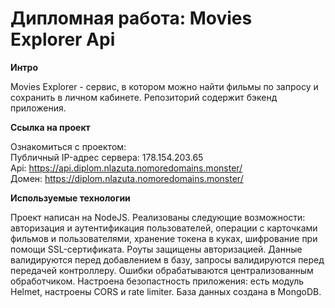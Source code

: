 # Дипломная работа: Movies Explorer Api

**Интро**

Movies Explorer - сервис, в котором можно найти фильмы по запросу и сохранить в личном кабинете. Репозиторий содержит бэкенд приложения.

**Ссылка на проект**

Ознакомиться с проектом:  
Публичный IP-адрес сервера: 178.154.203.65  
Api: https://api.diplom.nlazuta.nomoredomains.monster/  
Домен: https://diplom.nlazuta.nomoredomains.monster/  

**Используемые технологии**

Проект написан на NodeJS. Реализованы следующие возможности: авторизация и аутентификация пользователей, операции с карточками фильмов и пользователями, хранение токена в куках, шифрование при помощи SSL-сертификата. Роуты защищены авторизацией. Данные валидируются перед добавлением в базу, запросы валидируются перед передачей контроллеру. Ошибки обрабатываются централизованным обработчиком. Настроена безопастность приложения: есть модуль Helmet, настроены CORS и rate limiter. База данных создана в MongoDB.
